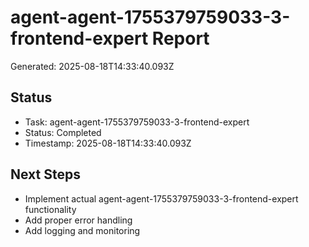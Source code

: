 # agent-agent-1755379759033-3-frontend-expert Report

Generated: 2025-08-18T14:33:40.093Z

## Status
- Task: agent-agent-1755379759033-3-frontend-expert
- Status: Completed
- Timestamp: 2025-08-18T14:33:40.093Z

## Next Steps
- Implement actual agent-agent-1755379759033-3-frontend-expert functionality
- Add proper error handling
- Add logging and monitoring

